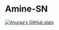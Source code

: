 # Amine-SN

[![Anurag's GitHub stats](https://github-readme-stats.vercel.app/api?username=Amine-SN)](https://github.com/anuraghazra/github-readme-stats)
